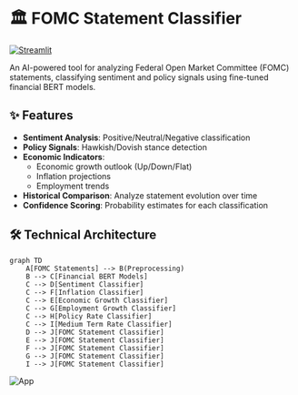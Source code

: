 # 🏛️ FOMC Statement Classifier

[![Streamlit](https://img.shields.io/badge/Streamlit-FF4B4B?style=for-the-badge&logo=Streamlit&logoColor=white)](https://fomc-economic-attribute-classifier.streamlit.app/)

An AI-powered tool for analyzing Federal Open Market Committee (FOMC) statements, classifying sentiment and policy signals using fine-tuned financial BERT models.


## ✨ Features

- **Sentiment Analysis**: Positive/Neutral/Negative classification
- **Policy Signals**: Hawkish/Dovish stance detection
- **Economic Indicators**:
  - Economic growth outlook (Up/Down/Flat)
  - Inflation projections
  - Employment trends
- **Historical Comparison**: Analyze statement evolution over time
- **Confidence Scoring**: Probability estimates for each classification

## 🛠️ Technical Architecture

```mermaid
graph TD
    A[FOMC Statements] --> B(Preprocessing)
    B --> C[Financial BERT Models]
    C --> D[Sentiment Classifier]
    C --> F[Inflation Classifier]
    C --> E[Economic Growth Classifier]
    C --> G[Employment Growth Classifier]
    C --> H[Policy Rate Classifier]
    C --> I[Medium Term Rate Classifier]
    D --> J[FOMC Statement Classifier]
    E --> J[FOMC Statement Classifier]
    F --> J[FOMC Statement Classifier]
    G --> J[FOMC Statement Classifier]
    I --> J[FOMC Statement Classifier]
```
![App](https://github.com/user-attachments/assets/7ca0eed7-fc56-4ae9-b2ac-16f0f98b26c5)
